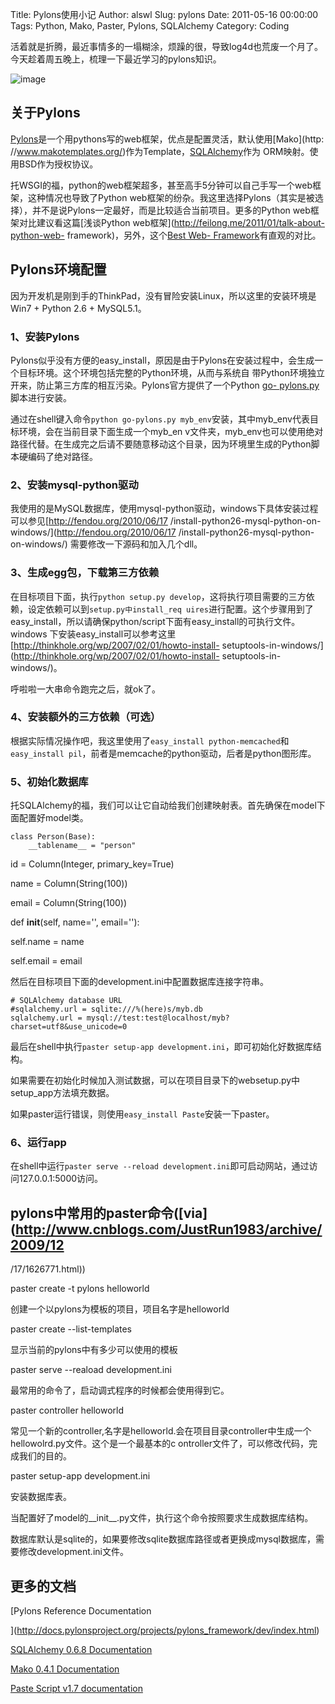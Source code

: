 Title: Pylons使用小记
Author: alswl
Slug: pylons
Date: 2011-05-16 00:00:00
Tags: Python, Mako, Paster, Pylons, SQLAlchemy
Category: Coding

活着就是折腾，最近事情多的一塌糊涂，烦躁的很，导致log4d也荒废一个月了。今天趁着周五晚上，梳理一下最近学习的pylons知识。

![image](http://upload.log4d.com/upload_dropbox/201105/pylons.png)

## 关于Pylons

[Pylons](http://pylonsproject.org/)是一个用pythons写的web框架，优点是配置灵活，默认使用[Mako](http:
//www.makotemplates.org/)作为Template，[SQLAlchemy](http://www.sqlalchemy.org/)作为
ORM映射。使用BSD作为授权协议。

托WSGI的福，python的web框架超多，甚至高手5分钟可以自己手写一个web框架，这种情况也导致了Python
web框架的纷杂。我这里选择Pylons（其实是被选择），并不是说Pylons一定最好，而是比较适合当前项目。更多的Python
web框架对比建议看这篇[浅谈Python web框架](http://feilong.me/2011/01/talk-about-python-web-
framework)，另外，这个[Best Web-
Framework](http://www.bestwebframeworks.com/python/)有直观的对比。

## Pylons环境配置

因为开发机是刚到手的ThinkPad，没有冒险安装Linux，所以这里的安装环境是Win7 + Python 2.6 + MySQL5.1。

### 1、安装Pylons

Pylons似乎没有方便的easy_install，原因是由于Pylons在安装过程中，会生成一个目标环境。这个环境包括完整的Python环境，从而与系统自
带Python环境独立开来，防止第三方库的相互污染。Pylons官方提供了一个Python [go-
pylons.py](http://www.pylonshq.com/download/1.0/go-pylons.py)脚本进行安装。

通过在shell键入命令`python go-pylons.py myb_env`安装，其中myb_env代表目标环境，会在当前目录下面生成一个myb_en
v文件夹，myb_env也可以使用绝对路径代替。在生成完之后请不要随意移动这个目录，因为环境里生成的Python脚本硬编码了绝对路径。

### 2、安装mysql-python驱动

我使用的是MySQL数据库，使用mysql-python驱动，windows下具体安装过程可以参见[http://fendou.org/2010/06/17
/install-python26-mysql-python-on-windows/](http://fendou.org/2010/06/17
/install-python26-mysql-python-on-windows/) 需要修改一下源码和加入几个dll。

### 3、生成egg包，下载第三方依赖

在目标项目下面，执行`python setup.py develop`，这将执行项目需要的三方依赖，设定依赖可以到`setup.py中install_req
uires`进行配置。这个步骤用到了easy_install，所以请确保python/script下面有easy_install的可执行文件。windows
下安装easy_install可以参考这里[http://thinkhole.org/wp/2007/02/01/howto-install-
setuptools-in-windows/](http://thinkhole.org/wp/2007/02/01/howto-install-
setuptools-in-windows/)。

呼啦啦一大串命令跑完之后，就ok了。

### 4、安装额外的三方依赖（可选）

根据实际情况操作吧，我这里使用了`easy_install python-memcached`和`easy_install
pil`，前者是memcache的python驱动，后者是python图形库。

### 5、初始化数据库

托SQLAlchemy的福，我们可以让它自动给我们创建映射表。首先确保在model下面配置好model类。

    
    class Person(Base):
        __tablename__ = "person"

id = Column(Integer, primary_key=True)

name = Column(String(100))

email = Column(String(100))

def __init__(self, name='', email=''):

self.name = name

self.email = email

然后在目标项目下面的development.ini中配置数据库连接字符串。

    
    # SQLAlchemy database URL
    #sqlalchemy.url = sqlite:///%(here)s/myb.db
    sqlalchemy.url = mysql://test:test@localhost/myb?charset=utf8&use_unicode=0

最后在shell中执行`paster setup-app development.ini`，即可初始化好数据库结构。

如果需要在初始化时候加入测试数据，可以在项目目录下的websetup.py中setup_app方法填充数据。

如果paster运行错误，则使用`easy_install Paste`安装一下paster。

### 6、运行app

在shell中运行`paster serve --reload development.ini`即可启动网站，通过访问127.0.0.1:5000访问。

## pylons中常用的paster命令([via](http://www.cnblogs.com/JustRun1983/archive/2009/12
/17/1626771.html))

paster create -t pylons helloworld

创建一个以pylons为模板的项目，项目名字是helloworld

paster create --list-templates

显示当前的pylons中有多少可以使用的模板

paster serve --reaload development.ini

最常用的命令了，启动调式程序的时候都会使用得到它。

paster controller helloworld

常见一个新的controller,名字是helloworld.会在项目目录controller中生成一个hellowolrd.py文件。这个是一个最基本的c
ontroller文件了，可以修改代码，完成我们的目的。

paster setup-app development.ini

安装数据库表。

当配置好了model的__init__.py文件，执行这个命令按照要求生成数据库结构。

数据库默认是sqlite的，如果要修改sqlite数据库路径或者更换成mysql数据库，需要修改development.ini文件。

## 更多的文档

[Pylons Reference Documentation

](http://docs.pylonsproject.org/projects/pylons_framework/dev/index.html)

[SQLAlchemy 0.6.8 Documentation](http://www.sqlalchemy.org/docs/index.html)

[Mako 0.4.1 Documentation](http://www.makotemplates.org/docs/index.html)

[Paste Script v1.7 documentation](http://pythonpaste.org/script/)


